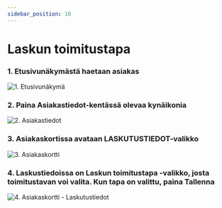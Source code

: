 ```yaml
---
sidebar_position: 10
---
```


# Laskun toimitustapa

### 1. Etusivunäkymästä haetaan asiakas

![1. Etusivunäkymä](/img/pikaohjeet/hakuehto.png)

### 2. Paina Asiakastiedot-kentässä olevaa kynäikonia

![2. Asiakastiedot](/img/pikaohjeet/Laskun_toimitustapa2.png)

### 3. Asiakaskortissa avataan LASKUTUSTIEDOT-valikko

![3. Asiakaskortti](/img/pikaohjeet/Laskun_toimitustapa3.png)

### 4. Laskustiedoissa on Laskun toimitustapa -valikko, josta toimitustavan voi valita. Kun tapa on valittu, paina Tallenna

![4. Asiakaskortti - Laskutustiedot](/img/pikaohjeet/Laskun_toimitustapa4.png)